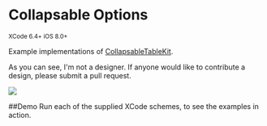 Collapsable Options
===================

<sup>XCode 6.4+ iOS 8.0+</sup>

Example implementations of [CollapsableTableKit](https://github.com/rob-nash/CollapsableTableKit.git). 

As you can see, I'm not a designer. If anyone would like to contribute a design, please submit a pull request.

![](http://i.imgur.com/qLWgNxl.gif?1)

##Demo
Run each of the supplied XCode schemes, to see the examples in action.
